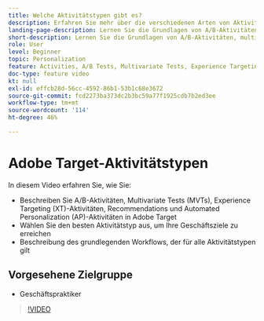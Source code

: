 ```yaml
---
title: Welche Aktivitätstypen gibt es?
description: Erfahren Sie mehr über die verschiedenen Arten von Aktivitäten in Adobe Target und darüber, wie diese zur Erreichung Ihrer Ziele beitragen können.
landing-page-description: Lernen Sie die Grundlagen von A/B-Aktivitäten, multivariaten Tests, Experience Targeting-Aktivitäten, Recommendations und Aktivitäten zu Automated Personalization kennen.
short-description: Lernen Sie die Grundlagen von A/B-Aktivitäten, multivariaten Tests, Experience Targeting-Aktivitäten, Recommendations und Aktivitäten zu Automated Personalization kennen.
role: User
level: Beginner
topic: Personalization
feature: Activities, A/B Tests, Multivariate Tests, Experience Targeting, Recommendations, Automated Personalization, Visual Experience Composer (VEC)
doc-type: feature video
kt: null
exl-id: effcb28d-56cc-4592-86b1-53b1c68e3672
source-git-commit: fcd2273ba373dc2b3bc59a77f1925cdb7b2ed3ee
workflow-type: tm+mt
source-wordcount: '114'
ht-degree: 46%

---
```


# Adobe Target-Aktivitätstypen

In diesem Video erfahren Sie, wie Sie:

* Beschreiben Sie A/B-Aktivitäten, Multivariate Tests (MVTs), Experience Targeting (XT)-Aktivitäten, Recommendations und Automated Personalization (AP)-Aktivitäten in Adobe Target
* Wählen Sie den besten Aktivitätstyp aus, um Ihre Geschäftsziele zu erreichen
* Beschreibung des grundlegenden Workflows, der für alle Aktivitätstypen gilt

## Vorgesehene Zielgruppe

* Geschäftspraktiker

>[!VIDEO](https://video.tv.adobe.com/v/29397/?quality=12&captions=ger)
